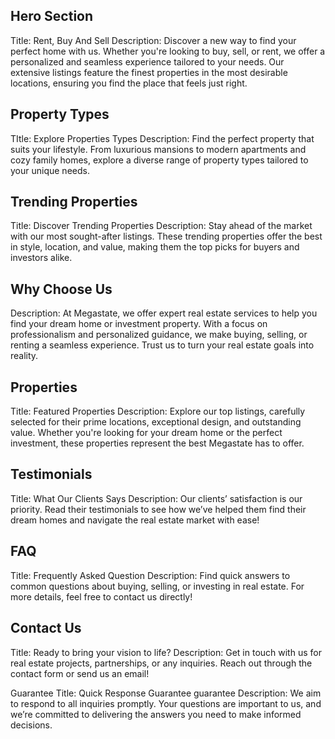 ## Hero Section

Title: Rent, Buy And Sell
Description: Discover a new way to find your perfect home with us. Whether
you're looking to buy, sell, or rent, we offer a personalized and
seamless experience tailored to your needs. Our extensive listings
feature the finest properties in the most desirable locations,
ensuring you find the place that feels just right.

## Property Types

TItle: Explore <span className="gradient-text">Properties Types</span>
Description: Find the perfect property that suits your lifestyle. From luxurious
mansions to modern apartments and cozy family homes, explore a
diverse range of property types tailored to your unique needs.

## Trending Properties

Title: Discover <span className="primary">Trending Properties</span>
Description: Stay ahead of the market with our most sought-after listings. These
trending properties offer the best in style, location, and value,
making them the top picks for buyers and investors alike.

## Why Choose Us

Description: At Megastate, we offer expert real estate services to help you
find your dream home or investment property. With a focus on
professionalism and personalized guidance, we make buying,
selling, or renting a seamless experience. Trust us to turn your
real estate goals into reality.

## Properties

Title: Featured <span className="primary">Properties</span>
Description: Explore our top listings, carefully selected for their prime
locations, exceptional design, and outstanding value. Whether you're
looking for your dream home or the perfect investment, these
properties represent the best Megastate has to offer.

## Testimonials

Title: What Our <span className="primary">Clients</span> Says
Description: Our clients’ satisfaction is our priority. Read their testimonials to
see how we’ve helped them find their dream homes and navigate the real
estate market with ease!

## FAQ

Title: Frequently <span className="primary">Asked Question</span>
Description: Find quick answers to common questions about buying, selling, or
investing in real estate. For more details, feel free to contact us
directly!

## Contact Us

Title: Ready to bring your vision to life?
Description: Get in touch with us for real estate projects, partnerships, or
any inquiries. Reach out through the contact form or send us an
email!

Guarantee Title: Quick Response Guarantee
guarantee Description: We aim to respond to all inquiries promptly. Your questions are important to us, and we’re committed to delivering the answers you
need to make informed decisions.
